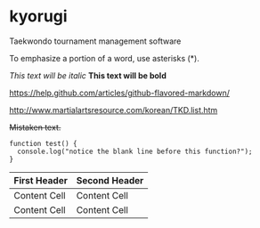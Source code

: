 # kyorugi
Taekwondo tournament management software

To emphasize a portion of a word, use asterisks (*).

*This text will be italic*
**This text will be bold**


https://help.github.com/articles/github-flavored-markdown/

http://www.martialartsresource.com/korean/TKD.list.htm

~~Mistaken text.~~

```
function test() {
  console.log("notice the blank line before this function?");
}
```

| First Header  | Second Header |
| ------------- | ------------- |
| Content Cell  | Content Cell  |
| Content Cell  | Content Cell  |